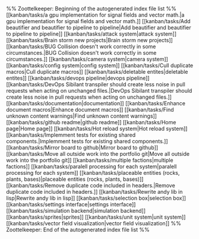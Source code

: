%% Zoottelkeeper: Beginning of the autogenerated index file list  %%
 [[kanban/tasks/a gpu implementation for signal fields and vector math.|a gpu implementation for signal fields and vector math.]]
 [[kanban/tasks/Add beautifier and beautifier to pipeline to pipeline|Add beautifier and beautifier to pipeline to pipeline]]
 [[kanban/tasks/attack system|attack system]]
 [[kanban/tasks/Brain storm new projects|Brain storm new projects]]
 [[kanban/tasks/BUG Collision doesn't work correctly in some circumstances.|BUG Collision doesn't work correctly in some circumstances.]]
 [[kanban/tasks/camera system|camera system]]
 [[kanban/tasks/config system|config system]]
 [[kanban/tasks/Cull duplicate macros|Cull duplicate macros]]
 [[kanban/tasks/deletable entites|deletable entites]]
 [[kanban/tasks/devops pipeline|devops pipeline]]
 [[kanban/tasks/DevOps Sibilant transpiler should create less noise in pull requests when acting on unchanged files.|DevOps Sibilant transpiler should create less noise in pull requests when acting on unchanged files.]]
 [[kanban/tasks/documentation|documentation]]
 [[kanban/tasks/Enhance document macros|Enhance document macros]]
 [[kanban/tasks/Find unknown content warnings|Find unknown content warnings]]
 [[kanban/tasks/github readme|github readme]]
 [[kanban/tasks/Home page|Home page]]
 [[kanban/tasks/Hot reload system|Hot reload system]]
 [[kanban/tasks/Implemment tests for existing shared components.|Implemment tests for existing shared components.]]
 [[kanban/tasks/Mirror board to github|Mirror board to github]]
 [[kanban/tasks/Move all outside work into the portfolio git|Move all outside work into the portfolio git]]
 [[kanban/tasks/multiple factions|multiple factions]]
 [[kanban/tasks/paralell processing for each system|paralell processing for each system]]
 [[kanban/tasks/placeable entities (rocks, plants, bases)|placeable entities (rocks, plants, bases)]]
 [[kanban/tasks/Remove duplicate code included in headers.|Remove duplicate code included in headers.]]
 [[kanban/tasks/Rewrite andy lib in lisp|Rewrite andy lib in lisp]]
 [[kanban/tasks/selection box|selection box]]
 [[kanban/tasks/settings interface|settings interface]]
 [[kanban/tasks/simulation backend|simulation backend]]
 [[kanban/tasks/sprites|sprites]]
 [[kanban/tasks/unit system|unit system]]
 [[kanban/tasks/vector field visualization|vector field visualization]]
%% Zoottelkeeper: End of the autogenerated index file list  %%
